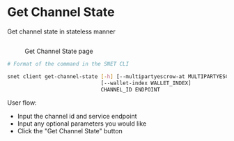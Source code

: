 # Get Channel State

Get channel state in stateless manner

<figure><img src="../../../../../public/assets/images/products/TUI/Screenshot 2024-08-17 at 6.17.28 PM.png" alt=""><figcaption><p>Get Channel State page</p></figcaption></figure>

```bash
# Format of the command in the SNET CLI

snet client get-channel-state [-h] [--multipartyescrow-at MULTIPARTYESCROW_AT]
                              [--wallet-index WALLET_INDEX]
                              CHANNEL_ID ENDPOINT
```

User flow:

* Input the channel id and service endpoint
* Input any optional parameters you would like
* Click the "Get Channel State" button
